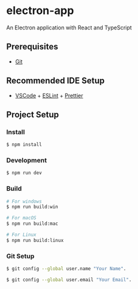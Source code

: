 # electron-app

An Electron application with React and TypeScript

## Prerequisites

- [Git](https://git-scm.com/)

## Recommended IDE Setup

- [VSCode](https://code.visualstudio.com/) + [ESLint](https://marketplace.visualstudio.com/items?itemName=dbaeumer.vscode-eslint) + [Prettier](https://marketplace.visualstudio.com/items?itemName=esbenp.prettier-vscode)

## Project Setup

### Install

```bash
$ npm install
```

### Development

```bash
$ npm run dev
```

### Build

```bash
# For windows
$ npm run build:win

# For macOS
$ npm run build:mac

# For Linux
$ npm run build:linux
```

### Git Setup

```bash
$ git config --global user.name "Your Name".
```

```bash
$ git config --global user.email "Your Email".
```
